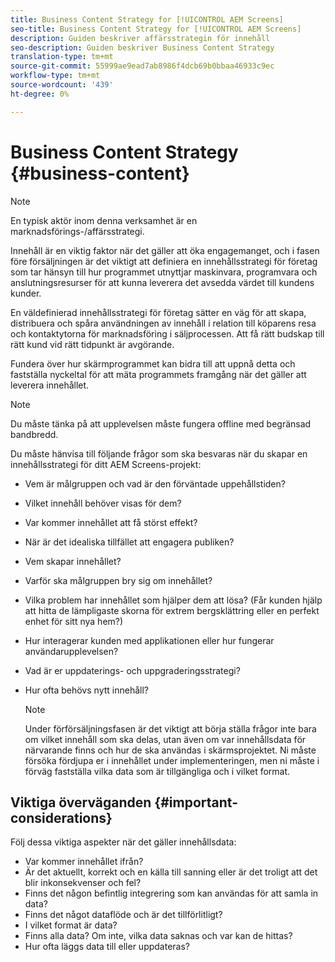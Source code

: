 ```yaml
---
title: Business Content Strategy for [!UICONTROL AEM Screens]
seo-title: Business Content Strategy for [!UICONTROL AEM Screens]
description: Guiden beskriver affärsstrategin för innehåll
seo-description: Guiden beskriver Business Content Strategy
translation-type: tm+mt
source-git-commit: 55999ae9ead7ab8986f4dcb69b0bbaa46933c9ec
workflow-type: tm+mt
source-wordcount: '439'
ht-degree: 0%

---
```



# Business Content Strategy {#business-content}

>[!NOTE]
>
>En typisk aktör inom denna verksamhet är en marknadsförings-/affärsstrategi.

Innehåll är en viktig faktor när det gäller att öka engagemanget, och i fasen före försäljningen är det viktigt att definiera en innehållsstrategi för företag som tar hänsyn till hur programmet utnyttjar maskinvara, programvara och anslutningsresurser för att kunna leverera det avsedda värdet till kundens kunder.

En väldefinierad innehållsstrategi för företag sätter en väg för att skapa, distribuera och spåra användningen av innehåll i relation till köparens resa och kontaktytorna för marknadsföring i säljprocessen. Att få rätt budskap till rätt kund vid rätt tidpunkt är avgörande.

Fundera över hur skärmprogrammet kan bidra till att uppnå detta och fastställa nyckeltal för att mäta programmets framgång när det gäller att leverera innehållet.

>[!NOTE]
>
>Du måste tänka på att upplevelsen måste fungera offline med begränsad bandbredd.

Du måste hänvisa till följande frågor som ska besvaras när du skapar en innehållsstrategi för ditt AEM Screens-projekt:

* Vem är målgruppen och vad är den förväntade uppehållstiden?
* Vilket innehåll behöver visas för dem?
* Var kommer innehållet att få störst effekt?
* När är det idealiska tillfället att engagera publiken?
* Vem skapar innehållet?
* Varför ska målgruppen bry sig om innehållet?
* Vilka problem har innehållet som hjälper dem att lösa? (Får kunden hjälp att hitta de lämpligaste skorna för extrem bergsklättring eller en perfekt enhet för sitt nya hem?)
* Hur interagerar kunden med applikationen eller hur fungerar användarupplevelsen?
* Vad är er uppdaterings- och uppgraderingsstrategi?
* Hur ofta behövs nytt innehåll?

   >[!NOTE]
   >
   >Under förförsäljningsfasen är det viktigt att börja ställa frågor inte bara om vilket innehåll som ska delas, utan även om var innehållsdata för närvarande finns och hur de ska användas i skärmsprojektet. Ni måste försöka fördjupa er i innehållet under implementeringen, men ni måste i förväg fastställa vilka data som är tillgängliga och i vilket format.

## Viktiga överväganden {#important-considerations}

Följ dessa viktiga aspekter när det gäller innehållsdata:

* Var kommer innehållet ifrån?
* Är det aktuellt, korrekt och en källa till sanning eller är det troligt att det blir inkonsekvenser och fel?
* Finns det någon befintlig integrering som kan användas för att samla in data?
* Finns det något dataflöde och är det tillförlitligt?
* I vilket format är data?
* Finns alla data? Om inte, vilka data saknas och var kan de hittas?
* Hur ofta läggs data till eller uppdateras?
